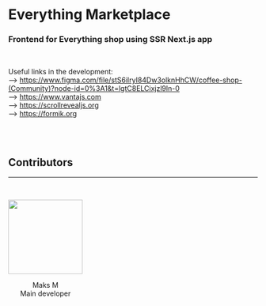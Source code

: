 # Everything Marketplace

<h3>Frontend for <b>Everything shop</b> using SSR Next.js app</h4>

<br>

Useful links in the development:<br>
--> https://www.figma.com/file/stS6ilryI84Dw3olknHhCW/coffee-shop-(Community)?node-id=0%3A1&t=lgtC8ELCixjzl9ln-0 <br>
--> https://www.vantajs.com <br>
--> https://scrollrevealjs.org <br>
--> https://formik.org <br>

<br>
<br>

## Contributors

---

<br>

<img src="https://avatars.githubusercontent.com/u/106618172?s=400&u=f6b42bd16afd90aacfdfeb00e20555cea01df19b&v=4" width="150px" height="150px" /><br>

<p style='width: 150px; text-align: center;'>Maks M<br>Main developer<p>

